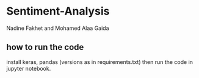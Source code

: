 # Sentiment-Analysis

Nadine Fakhet and Mohamed Alaa Gaida

## how to run the code
install keras, pandas (versions as in requirements.txt) then run the code in jupyter notebook.
